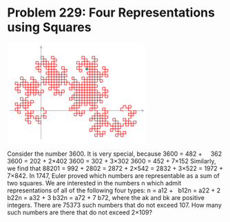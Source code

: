 # Problem 229: Four Representations using Squares

![p229](img/229.gif)

Consider the number 3600. It is very special, because 3600 = 482 +   
 362 3600 = 202 + 2×402 3600 = 302 + 3×302 3600 = 452 + 7×152 Similarly,
we find that 88201 = 992 + 2802 = 2872 + 2×542 = 2832 + 3×522 = 1972 +
7×842. In 1747, Euler proved which numbers are representable as a sum of
two squares. We are interested in the numbers n which admit
representations of all of the following four types: n = a12 +   b12n =
a22 + 2 b22n = a32 + 3 b32n = a72 + 7 b72, where the ak and bk are
positive integers. There are 75373 such numbers that do not exceed 107.
How many such numbers are there that do not exceed 2×109?